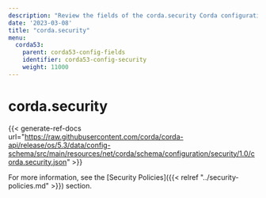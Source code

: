 ```yaml
---
description: "Review the fields of the corda.security Corda configuration section."
date: '2023-03-08'
title: "corda.security"
menu:
  corda53:
    parent: corda53-config-fields
    identifier: corda53-config-security
    weight: 11000
---
```

# corda.security

{{< generate-ref-docs url="https://raw.githubusercontent.com/corda/corda-api/release/os/5.3/data/config-schema/src/main/resources/net/corda/schema/configuration/security/1.0/corda.security.json" >}}

For more information, see the [Security Policies]({{< relref "../security-policies.md" >}}) section.
